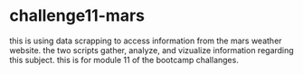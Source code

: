 # challenge11-mars

this is using data scrapping to access information from the mars weather website. the two scripts gather, analyze, and vizualize information regarding this subject. this is for module 11 of the bootcamp challanges. 